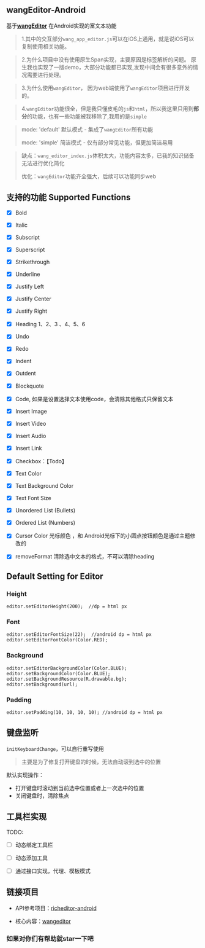 ## wangEditor-Android

基于[**wangEditor**](https://github.com/wangeditor-team/wangEditor) 在Android实现的富文本功能

> 1.其中的交互部分`wang_app_editor.js`可以在iOS上通用，就是说iOS可以复制使用相关功能。

> 2.为什么项目中没有使用原生Span实现，主要原因是标签解析的问题。
> 原生我也实现了一版demo，大部分功能都已实现,发现中间会有很多意外的情况需要进行处理。

> 3.为什么使用`wangEditor`， 因为web端使用了`wangEditor`项目进行开发的。

> 4.`wangEditor`功能很全，但是我只懂皮毛的`js`和`html`，所以我这里只用到**部分**的功能，也有一些功能被我移除了,我用的是`simple`

>mode: 'default' 默认模式 - 集成了`wangEditor`所有功能
> 
>mode: 'simple' 简洁模式 - 仅有部分常见功能，但更加简洁易用

> 缺点：`wang_editor_index.js`体积太大，功能内容太多，已我的知识储备无法进行优化简化
>
> 优化：`wangEditor`功能齐全强大，后续可以功能同步web

## 支持的功能 Supported Functions 
- [X] Bold
- [X] Italic
- [X] Subscript
- [X] Superscript
- [X] Strikethrough
- [X] Underline
- [X] Justify Left
- [X] Justify Center
- [X] Justify Right
- [X] Heading 1、2、3 、4、5、6
- [X] Undo
- [X] Redo
- [X] Indent
- [X] Outdent
- [X] Blockquote
- [X] Code, 如果是设置选择文本使用code，会清除其他格式只保留文本
- [X] Insert Image
- [X] Insert Video
- [X] Insert Audio
- [X] Insert Link
- [x] Checkbox：【Todo】
- [X] Text Color
- [X] Text Background Color
- [X] Text Font Size
- [X] Unordered List (Bullets)
- [X] Ordered List (Numbers)
- [X] Cursor Color 光标颜色  ，和 Android光标下的小圆点按钮颜色是通过主题修改的
- [X] removeFormat 清除选中文本的格式，不可以清除heading


## Default Setting for Editor
### Height
``` 
editor.setEditorHeight(200);  //dp = html px
```

### Font
``` 
editor.setEditorFontSize(22);  //android dp = html px
editor.setEditorFontColor(Color.RED);
```
### Background
``` 
editor.setEditorBackgroundColor(Color.BLUE);
editor.setBackgroundColor(Color.BLUE);
editor.setBackgroundResource(R.drawable.bg);
editor.setBackground(url);
```

### Padding
``` 
editor.setPadding(10, 10, 10, 10); //android dp = html px
```


## 键盘监听
`initKeyboardChange`，可以自行重写使用

> 主要是为了修复打开键盘的时候，无法自动滚到选中的位置

默认实现操作：

- 打开键盘时滚动到当前选中位置或者上一次选中的位置
- 关闭键盘时，清除焦点

## 工具栏实现
TODO: 
- [ ] 动态绑定工具栏
- [ ] 动态添加工具
- [ ] 通过接口实现，代理、模板模式


## 链接项目
- API参考项目：[richeditor-android](https://github.com/wasabeef/richeditor-android)

- 核心内容：[wangeditor](https://www.wangeditor.com/v5/API.html)


### 如果对你们有帮助就star一下吧